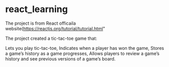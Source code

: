 # react_learning
The project is from React officaila website(https://reactjs.org/tutorial/tutorial.html"

The project created a tic-tac-toe game that:

Lets you play tic-tac-toe,
Indicates when a player has won the game,
Stores a game’s history as a game progresses,
Allows players to review a game’s history and see previous versions of a game’s board.
